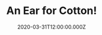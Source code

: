 ---
date: "2020-03-31T12:00:00.000Z"
season: 1
episode: 6
youtube_id: MKiyL_wO3jg
duration: 15
title: "An Ear for Cotton!"
---